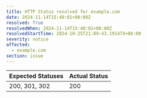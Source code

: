 ```yaml
---
title: HTTP Status resolved for example.com
date: 2024-11-14T15:40:01+00:00Z
resolved: True
resolvedWhen: 2024-11-14T15:40:01+00:00Z
resolvedStartTime: 2024-10-25T21:09:43.191474+00:00
severity: notice
affected:
  - example.com
section: issue
---
```


| Expected Statuses | Actual Status  |
|-------------------|----------------|
| 200, 301, 302 | 200 |
